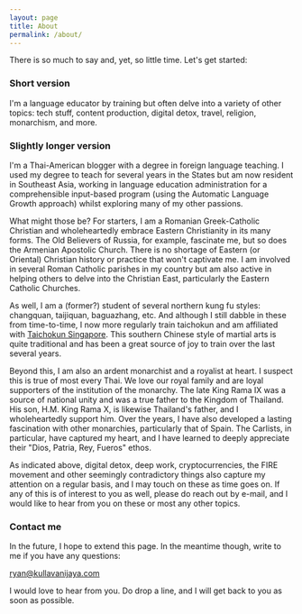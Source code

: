 ```yaml
---
layout: page
title: About
permalink: /about/
---
```


There is so much to say and, yet, so little time. Let's get started:

### Short version

I'm a language educator by training but often delve into a variety of other topics: tech stuff, content production, digital detox, travel, religion, monarchism, and more.

### Slightly longer version

I'm a Thai-American blogger with a degree in foreign language teaching. I used my degree to teach for several years in the States but am now resident in Southeast Asia, working in language education administration for a comprehensible input-based program (using the Automatic Language Growth approach) whilst exploring many of my other passions.

What might those be? For starters, I am a Romanian Greek-Catholic Christian and wholeheartedly embrace Eastern Christianity in its many forms. The Old Believers of Russia, for example, fascinate me, but so does the Armenian Apostolic Church. There is no shortage of Eastern (or Oriental) Christian history or practice that won't captivate me. I am involved in several Roman Catholic parishes in my country but am also active in helping others to delve into the Christian East, particularly the Eastern Catholic Churches.

As well, I am a (former?) student of several northern kung fu styles: changquan, taijiquan, baguazhang, etc. And although I still dabble in these from time-to-time, I now more regularly train taichokun and am affiliated with [Taichokun Singapore](http://taichokun.com). This southern Chinese style of martial arts is quite traditional and has been a great source of joy to train over the last several years.

Beyond this, I am also an ardent monarchist and a royalist at heart. I suspect this is true of most every Thai. We love our royal family and are loyal supporters of the institution of the monarchy. The late King Rama IX was a source of national unity and was a true father to the Kingdom of Thailand. His son, H.M. King Rama X, is likewise Thailand's father, and I wholeheartedly support him. Over the years, I have also developed a lasting fascination with other monarchies, particularly that of Spain. The Carlists, in particular, have captured my heart, and I have learned to deeply appreciate their "Dios, Patria, Rey, Fueros" ethos.

As indicated above, digital detox, deep work, cryptocurrencies, the FIRE movement and other seemingly contradictory things also capture my attention on a regular basis, and I may touch on these as time goes on. If any of this is of interest to you as well, please do reach out by e-mail, and I would like to hear from you on these or most any other topics.

### Contact me

In the future, I hope to extend this page. In the meantime though, write to me if you have any questions:

[ryan@kullavanijaya.com](mailto:email@domain.com)

I would love to hear from you. Do drop a line, and I will get back to you as soon as possible.
